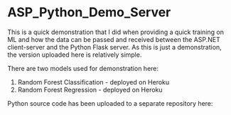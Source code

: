 # ASP_Python_Demo_Server

This is a quick demonstration that I did when providing a quick training on ML and how the data can be passed and received between the ASP.NET client-server and the Python Flask server. As this is just a demonstration, the version uploaded here is relatively simple.

There are two models used for demonstration here:
1) Random Forest Classification - deployed on Heroku
2) Random Forest Regression - deployed on Heroku

Python source code has been uploaded to a separate repository here:
